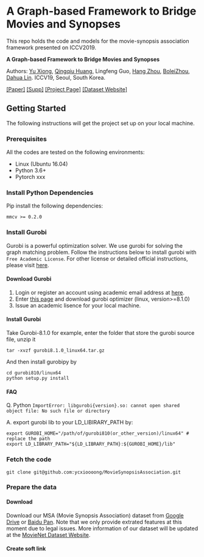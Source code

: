 # A Graph-based Framework to Bridge Movies and Synopses
This repo holds the code and models for the movie-synopsis association framework
presented on ICCV2019.

**A Graph-based Framework to Bridge Movies and Synopses**

Authors: 
[Yu Xiong](http://www.xiongyu.me/home), 
[Qingqiu Huang](http://qqhuang.cn), 
Lingfeng Guo, 
[Hang Zhou](https://hangz-nju-cuhk.github.io/), 
[BoleiZhou](http://bzhou.ie.cuhk.edu.hk/), 
[Dahua Lin](http://dahua.me/). ICCV19, Seoul, South Korea.

[[Paper]]()
[[Supp]]()
[[Project Page]]()
[[Dataset Website]]()

## Getting Started
The following instructions will get the project set up on your local machine.

### Prerequisites
All the codes are tested on the following environments:
- Linux (Ubuntu 16.04)
- Python 3.6+
- Pytorch xxx

### Install Python Dependencies
Pip install the following dependencies:
```
mmcv >= 0.2.0
```

### Install Gurobi
Gurobi is a powerful optimization solver. 
We use gurobi for solving the graph matching problem. 
Follow the instructions below to install gurobi with ``Free Academic License``.
For other license or detailed official instructions,
please visit [here](https://www.gurobi.com/documentation/8.1/quickstart_mac/the_gurobi_python_interfac.html).

#### Download Gurobi
1. Login or register an account using academic email address at [here](https://www.gurobi.com).
2. Enter [this page](https://www.gurobi.com/academia/academic-program-and-licenses/) 
and download gurobi optimizer (linux, version>=8.1.0)
3. Issue an academic lisence for your local machine. 

#### Install Gurobi
Take Gurobi-8.1.0 for example, enter the folder that store the gurobi source file, unzip it
```
tar -xvzf gurobi8.1.0_linux64.tar.gz
```
And then install gurobipy by
```
cd gurobi810/linux64
python setup.py install
```

#### FAQ
Q. Python ``ImportError: libgurobi{version}.so: cannot open shared object file: No such file or directory``

A. export gurobi lib to your LD_LIBIRARY_PATH by:
```
export GUROBI_HOME="/path/of/gurobi810(or_other_version)/linux64" # replace the path
export LD_LIBRARY_PATH="${LD_LIBRARY_PATH}:${GUROBI_HOME}/lib"
```

### Fetch the code
```
git clone git@github.com:ycxioooong/MovieSynopsisAssociation.git
```

### Prepare the data
#### Download
Download our MSA (Movie Synopsis Association) dataset from
[Google Drive]() or [Baidu Pan]().
Note that we only provide extrated features at this moment due to legal issues.
More information of our dataset will be updated at the 
[MovieNet Dataset Website]().

#### Create soft link
